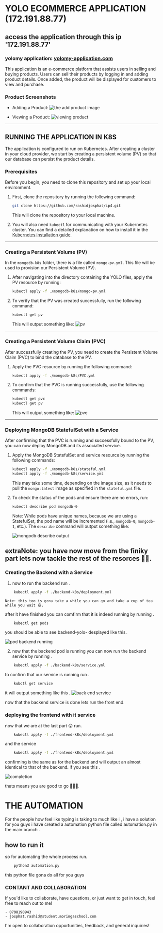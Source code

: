 # YOLO ECOMMERCE APPLICATION (172.191.88.77)
## access the application through this ip '172.191.88.77'
### yolomy application: [yolomy-application.com](172.191.88.77)
This application is an e-commerce platform that assists users in selling and buying products. Users can sell their products by logging in and adding product details. Once added, the product will be displayed for customers to view and purchase.

### Product Screenshots
- Adding a Product:
  ![the add product image](./images/addProduct.png)
  
- Viewing a Product:
  ![viewing product](./images/product.png)

---

## RUNNING THE APPLICATION IN K8S

The application is configured to run on Kubernetes. After creating a cluster in your cloud provider, we start by creating a persistent volume (PV) so that our database can persist the product details.

### Prerequisites

Before you begin, you need to clone this repository and set up your local environment.

1. First, clone the repository by running the following command:

    ```bash
    git clone https://github.com/rashidjosphat/ip4.git
    ```

    This will clone the repository to your local machine.

2. You will also need `kubectl` for communicating with your Kubernetes cluster. You can find a detailed explanation on how to install it in the [Kubernetes installation guide](https://kubernetes.io/docs/tasks/tools/install-kubectl-windows/).

---

### Creating a Persistent Volume (PV)

In the `mongodb-k8s` folder, there is a file called `mongo-pv.yml`. This file will be used to provision our Persistent Volume (PV).

1. After navigating into the directory containing the YOLO files, apply the PV resource by running:

    ```bash
    kubectl apply -f ./mongodb-k8s/mongo-pv.yml
    ```

2. To verify that the PV was created successfully, run the following command:

    ```bash
    kubectl get pv
    ```

    This will output something like:
    ![pv](./images/pv.png)

---

### Creating a Persistent Volume Claim (PVC)

After successfully creating the PV, you need to create the Persistent Volume Claim (PVC) to bind the database to the PV.

1. Apply the PVC resource by running the following command:

    ```bash
    kubectl apply -f ./mongodb-k8s/PVC.yml
    ```

2. To confirm that the PVC is running successfully, use the following commands:

    ```bash
    kubectl get pvc
    kubectl get pv
    ```

    This will output something like:
    ![pvc](./images/pvc.png)

---

### Deploying MongoDB StatefulSet with a Service

After confirming that the PVC is running and successfully bound to the PV, you can now deploy MongoDB and its associated service.

1. Apply the MongoDB StatefulSet and service resource by running the following commands:

    ```bash
    kubectl apply -f ./mongodb-k8s/stateful.yml
    kubectl apply -f ./mongodb-k8s/service.yml
    ```

    This may take some time, depending on the image size, as it needs to pull the `mongo:latest` image as specified in the `stateful.yml` file.

2. To check the status of the pods and ensure there are no errors, run:

    ```bash
    kubectl describe pod mongodb-0
    ```

    Note: While pods have unique names, because we are using a StatefulSet, the pod name will be incremented (i.e., `mongodb-0`, `mongodb-1`, etc.). The `describe` command will output something like:

    ![mongodb describe output](./images/describe_mongodb.png)

extraNote: you have now move from the finiky part lets now tackle the rest of the resorces 🫣🥲.
---

### Creating the Backend with a Service
1. now to run the backend run .
```bash
    kubectl apply -f ./backend-k8s/deployment.yml
```

    Note: this too is gona take a while you can go and take a cup of tea while you wait 😄.

after it have finished you can comfirm that it is indeed running by running .
```bash
    kubectl get pods
```
you should be able to see backend-yolo-<podid> desplayed like this.


![pod backend running](./images/podbackend_run.png)

2. now that the backend pod is running you can now run the backend service by running .

```bash
    kubectl apply -f ./backend-k8s/service.yml
```
to confirm that our service is running run .

```bash
    kubctl get service
```
it will output something like this .
![back end service](./images/backend_service_run.png)

now that the backend service is done lets run the front end.

### deploying the frontend with it service
now that we are at the last part 😜 run.
```bash
    kubectl apply -f ./frontend-k8s/deployment.yml 
```

and the service 
```bash
    kubectl apply -f ./frontend-k8s/deployment.yml 
```
confirming is the same as for the backend and will output an almost identical to that of the backend.
if you see this .


![completion](./images/completion.png)

thats means you are good to go 🧑‍🦯‍➡️.

# THE AUTOMATION
For the people how feel like typing is taking to much like i , i have a solution for you guys i have created a automation 
python file called automation.py in the main branch .
## how to run it
so for automating the whole process run.
```bash
    python3 automation.py
```
this python file gona do all for you guys

### CONTANT AND COLLABORATION
If you'd like to collaborate, have questions, or just want to get in touch, feel free to reach out to me!

    - 0798190943
    - josphat.rashid@student.moringaschool.com

I'm open to collaboration opportunities, feedback, and general inquiries!
